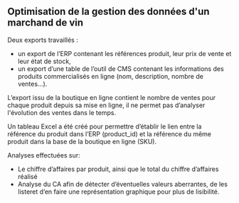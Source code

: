 ## Optimisation de la gestion des données d'un marchand de vin

Deux exports travaillés : 
- un export de l’ERP contenant les références produit, leur prix de vente et leur état de stock,
- un export d’une table de l’outil de CMS contenant les informations des produits
commercialisés en ligne (nom, description, nombre de ventes...).

L’export issu de la boutique en ligne contient le nombre de ventes pour chaque
produit depuis sa mise en ligne, il ne permet pas d’analyser l'évolution des
ventes dans le temps.

Un tableau Excel a été créé pour permettre d’établir le lien entre la référence du produit dans l’ERP
(product_id) et la référence du même produit dans la base de la boutique en ligne (SKU).

Analyses effectuées sur:

- Le chiffre d’affaires par produit, ainsi que le total du chiffre d’affaires réalisé
- Analyse du CA afin de détecter d’éventuelles valeurs aberrantes, de les listeret d’en faire une représentation graphique pour plus de lisibilité.
